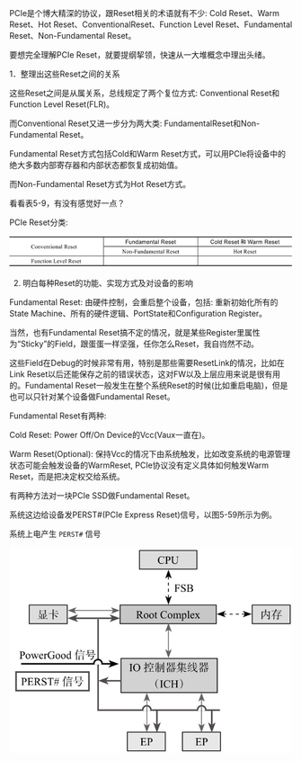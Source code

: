 
PCIe是个博大精深的协议，跟Reset相关的术语就有不少: Cold Reset、Warm Reset、Hot Reset、ConventionalReset、Function Level Reset、Fundamental Reset、Non-Fundamental Reset。

要想完全理解PCIe Reset，就要提纲挈领，快速从一大堆概念中理出头绪。

1．整理出这些Reset之间的关系

这些Reset之间是从属关系，总线规定了两个复位方式: Conventional Reset和Function Level Reset(FLR)。

而Conventional Reset又进一步分为两大类: FundamentalReset和Non-Fundamental Reset。

Fundamental Reset方式包括Cold和Warm Reset方式，可以用PCIe将设备中的绝大多数内部寄存器和内部状态都恢复成初始值。

而Non-Fundamental Reset方式为Hot Reset方式。

看看表5-9，有没有感觉好一点？

PCIe Reset分类:

![2021-11-13-19-08-20.png](./images/2021-11-13-19-08-20.png)

2. 明白每种Reset的功能、实现方式及对设备的影响

Fundamental Reset: 由硬件控制，会重启整个设备，包括: 重新初始化所有的State Machine、所有的硬件逻辑、PortState和Configuration Register。

当然，也有Fundamental Reset搞不定的情况，就是某些Register里属性为“Sticky”的Field，跟蛋蛋一样坚强，任你怎么Reset，我自岿然不动。

这些Field在Debug的时候非常有用，特别是那些需要ResetLink的情况，比如在Link Reset以后还能保存之前的错误状态，这对FW以及上层应用来说是很有用的。Fundamental Reset一般发生在整个系统Reset的时候(比如重启电脑)，但是也可以只针对某个设备做Fundamental Reset。

Fundamental Reset有两种: 

Cold Reset: Power Off/On Device的Vcc(Vaux一直在)。

Warm Reset(Optional): 保持Vcc的情况下由系统触发，比如改变系统的电源管理状态可能会触发设备的WarmReset, PCIe协议没有定义具体如何触发Warm Reset，而是把决定权交给系统。

有两种方法对一块PCIe SSD做Fundamental Reset。

系统这边给设备发PERST#(PCIe Express Reset)信号，以图5-59所示为例。

系统上电产生 `PERST#` 信号

![2021-11-13-19-10-25.png](./images/2021-11-13-19-10-25.png)

